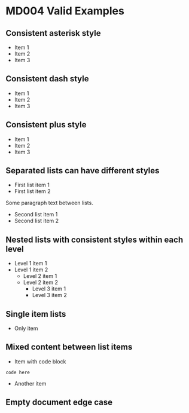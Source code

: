 # MD004 Valid Examples

## Consistent asterisk style

* Item 1
* Item 2
* Item 3

## Consistent dash style

- Item 1
- Item 2
- Item 3

## Consistent plus style

+ Item 1
+ Item 2
+ Item 3

## Separated lists can have different styles

* First list item 1
* First list item 2

Some paragraph text between lists.

- Second list item 1
- Second list item 2

## Nested lists with consistent styles within each level

* Level 1 item 1
* Level 1 item 2
  * Level 2 item 1
  * Level 2 item 2
    * Level 3 item 1
    * Level 3 item 2

## Single item lists

* Only item

## Mixed content between list items

* Item with code block

```
code here
```

* Another item

## Empty document edge case